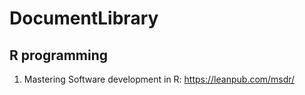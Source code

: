 # DocumentLibrary


## R programming
1. Mastering Software development in R: https://leanpub.com/msdr/
